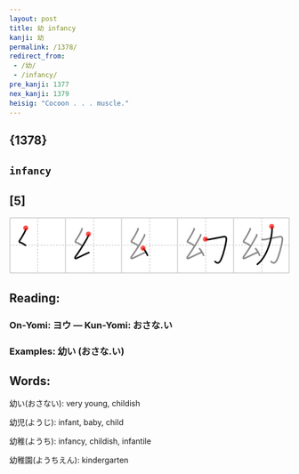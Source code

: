 ```yaml
---
layout: post
title: 幼 infancy
kanji: 幼
permalink: /1378/
redirect_from:
 - /幼/
 - /infancy/
pre_kanji: 1377
nex_kanji: 1379
heisig: "Cocoon . . . muscle."
---
```


## {1378}

## `infancy`

## [5]

<div class="stroke"><img src="../images/E5B9BC.png" /></div>

## Reading:

### On-Yomi: ヨウ &mdash; Kun-Yomi: おさな.い

### Examples: 幼い (おさな.い)

## Words:

幼い(おさない): very young, childish

幼児(ようじ): infant, baby, child

幼稚(ようち): infancy, childish, infantile

幼稚園(ようちえん): kindergarten
